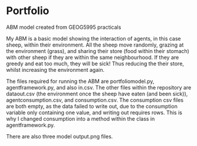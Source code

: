 # Portfolio
ABM model created from GEOG5995 practicals

My ABM is a basic model showing the interaction of agents, in this case sheep, within their environment. 
All the sheep move randomly, grazing at the environment (grass), and sharing their store (food within their stomach)
with other sheep if they are within the same neighbourhood. If they are greedy and eat too much, they will be sick! Thus reducing the
their store, whilst increasing the environment again.  

The files required for running the ABM are portfoliomodel.py, agentframework.py, and also in.csv.
The other files within the repository are dataout.csv (the environment once the sheep have eaten (and been sick)), agentconsumption.csv, and consumption.csv. 
The consumption csv files are both empty, as the data failed to write out, due to the consumption variable only containing one value, and writing out requires rows. This is why I changed consumption into a method within the class in agentframework.py.

There are also three model output.png files. 

